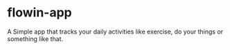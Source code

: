 # flowin-app
A Simple app that tracks your daily activities like exercise, do your things or something like that.
